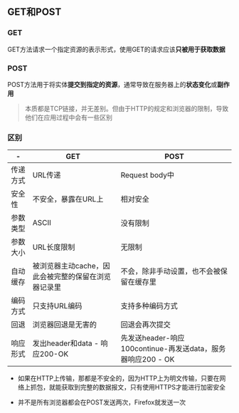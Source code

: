 ## GET和POST

### GET
GET方法请求一个指定资源的表示形式，使用GET的请求应该**只被用于获取数据**

### POST
POST方法用于将实体**提交到指定的资源**，通常导致在服务器上的**状态变化**或**副作用**

> 本质都是TCP链接，并无差别。但由于HTTP的规定和浏览器的限制，导致他们在应用过程中会有一些区别

### 区别
| -        | GET                                                 | POST                                                        |
| -------- | --------------------------------------------------- | ----------------------------------------------------------- |
| 传递方式 | URL传递                                             | Request body中                                              |
| 安全性   | 不安全，暴露在URL上                                 | 相对安全                                                    |
| 参数类型 | ASCII                                               | 没有限制                                                    |
| 参数大小 | URL长度限制                                         | 无限制                                                      |
| 自动缓存 | 被浏览器主动cache，因此会被完整的保留在浏览器记录里 | 不会，除非手动设置，也不会被保留在缓存里                    |
| 编码方式 | 只支持URL编码                                       | 支持多种编码方式                                            |
| 回退     | 浏览器回退是无害的                                  | 回退会再次提交                                              |
| 响应形式 | 发出header和data - 响应200-OK                       | 先发送header-响应100continue-再发送data，服务器响应200 - OK |

- 如果在HTTP上传输，那都是不安全的，因为HTTP上为明文传输，只要在网络上抓包，就能获取到完整的数据报文，只有使用HTTPS才能进行加密安全

- 并不是所有浏览器都会在POST发送两次，Firefox就发送一次 